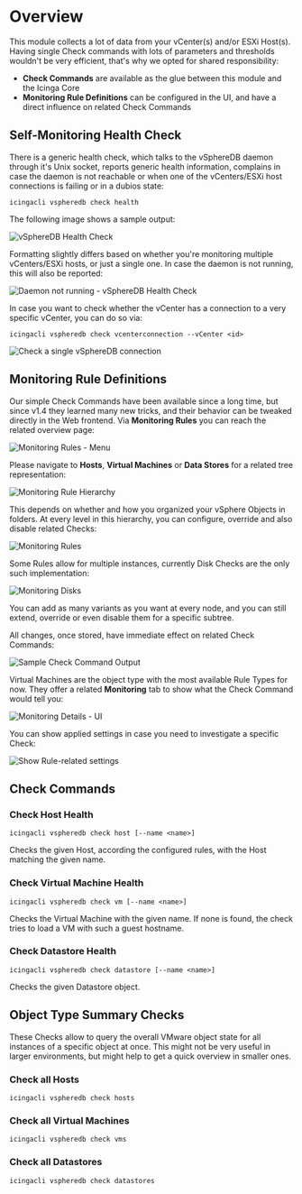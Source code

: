 <a id="Check_Commands"></a>Overview
===================================

This module collects a lot of data from your vCenter(s) and/or ESXi Host(s).
Having single Check commands with lots of parameters and thresholds wouldn't
be very efficient, that's why we opted for shared responsibility:

* **Check Commands** are available as the glue between this module and the Icinga
  Core
* **Monitoring Rule Definitions** can be configured in the UI, and have a direct
  influence on related Check Commands

Self-Monitoring Health Check
----------------------------

There is a generic health check, which talks to the vSphereDB daemon through
it's Unix socket, reports generic health information, complains in case the
daemon is not reachable or when one of the vCenters/ESXi host connections is
failing or in a dubios state:

    icingacli vspheredb check health

The following image shows a sample output:

![vSphereDB Health Check](screenshot/03_checks/038-health_check.png)

Formatting slightly differs based on whether you're monitoring multiple
vCenters/ESXi hosts, or just a single one. In case the daemon is not running,
this will also be reported:

![Daemon not running - vSphereDB Health Check](screenshot/03_checks/039-health_check-no_daemon.png)

In case you want to check whether the vCenter has a connection to a very specific
vCenter, you can do so via:

    icingacli vspheredb check vcenterconnection --vCenter <id>

![Check a single vSphereDB connection](screenshot/03_checks/0310_check-vcenterconnection.png)

Monitoring Rule Definitions
---------------------------

Our simple Check Commands have been available since a long time, but since v1.4
they learned many new tricks, and their behavior can be tweaked directly in the
Web frontend. Via **Monitoring Rules** you can reach the related overview page:

![Monitoring Rules - Menu](screenshot/03_checks/035-monitoring_menu.png)

Please navigate to **Hosts**, **Virtual Machines** or **Data Stores** for a related
tree representation:

![Monitoring Rule Hierarchy](screenshot/03_checks/034-monitoring_rule_hierarchy.png)

This depends on whether and how you organized your vSphere Objects in folders.
At every level in this hierarchy, you can configure, override and also disable
related Checks:

![Monitoring Rules](screenshot/03_checks/033-monitoring_rules.png)

Some Rules allow for multiple instances, currently Disk Checks are the only such
implementation:

![Monitoring Disks](screenshot/03_checks/036-monitoring_disks.png)

You can add as many variants as you want at every node, and you can still extend,
override or even disable them for a specific subtree.

All changes, once stored, have immediate effect on related Check Commands:

![Sample Check Command Output](screenshot/03_checks/031-check_command.png)

Virtual Machines are the object type with the most available Rule Types for now.
They offer a related **Monitoring** tab to show what the Check Command would
tell you:

![Monitoring Details - UI](screenshot/03_checks/032-monitoring_details.png)

You can show applied settings in case you need to investigate a specific Check:

![Show Rule-related settings](screenshot/03_checks/037-monitoring_rule_detailled_settings.png)


Check Commands
--------------

### Check Host Health

    icingacli vspheredb check host [--name <name>]

Checks the given Host, according the configured rules, with the Host matching the
given name.

### Check Virtual Machine Health

    icingacli vspheredb check vm [--name <name>]

Checks the Virtual Machine with the given name. If none is found, the check tries
to load a VM with such a guest hostname.

### Check Datastore Health

    icingacli vspheredb check datastore [--name <name>]

Checks the given Datastore object.

Object Type Summary Checks
--------------------------

These Checks allow to query the overall VMware object state for all instances
of a specific object at once. This might not be very useful in larger environments,
but might help to get a quick overview in smaller ones.

### Check all Hosts

    icingacli vspheredb check hosts

### Check all Virtual Machines

    icingacli vspheredb check vms

### Check all Datastores

    icingacli vspheredb check datastores
